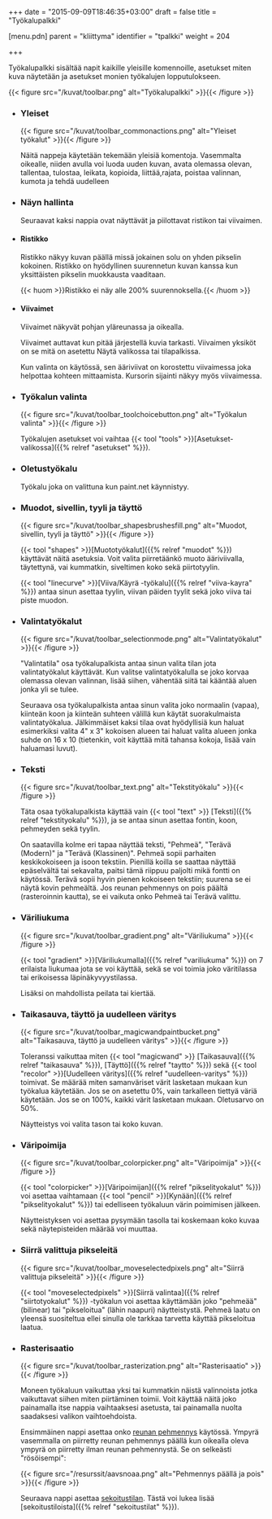 +++
date = "2015-09-09T18:46:35+03:00"
draft = false
title = "Työkalupalkki"

[menu.pdn]
    parent = "kliittyma"
    identifier = "tpalkki"
    weight = 204

+++

Työkalupalkki sisältää napit kaikille yleisille komennoille, asetukset miten kuva näytetään ja asetukset monien työkalujen lopputulokseen.

{{< figure src="/kuvat/toolbar.png" alt="Työkalupalkki" >}}{{< /figure >}}

* ### Yleiset

    {{< figure src="/kuvat/toolbar_commonactions.png" alt="Yleiset työkalut" >}}{{< /figure >}}

    Näitä nappeja käytetään tekemään yleisiä komentoja. Vasemmalta oikealle, niiden avulla voi luoda uuden kuvan, avata olemassa olevan,
    tallentaa, tulostaa, leikata, kopioida, liittää,rajata, poistaa valinnan, kumota ja tehdä uudelleen

* ### Näyn hallinta

    Seuraavat kaksi nappia ovat näyttävät ja piilottavat ristikon tai viivaimen.

* #### Ristikko

    Ristikko näkyy kuvan päällä missä jokainen solu on yhden pikselin kokoinen. Ristikko on hyödyllinen suurennetun kuvan kanssa kun yksittäisten
    pikselin muokkausta vaaditaan.

    {{< huom >}}Ristikko ei näy alle 200% suurennoksella.{{< /huom >}}

* #### Viivaimet

    Viivaimet näkyvät pohjan yläreunassa ja oikealla.

    Viivaimet auttavat kun pitää järjestellä kuvia tarkasti. Viivaimen yksiköt on se mitä on asetettu Näytä valikossa tai tilapalkissa.

    Kun valinta on käytössä, sen ääriviivat on korostettu viivaimessa joka helpottaa kohteen mittaamista. Kursorin sijainti näkyy myös viivaimessa.

* ### Työkalun valinta

    {{< figure src="/kuvat/toolbar_toolchoicebutton.png" alt="Työkalun valinta" >}}{{< /figure >}}

    Työkalujen asetukset voi vaihtaa {{< tool "tools" >}}[Asetukset-valikossa]({{% relref "asetukset" %}}).

* ### Oletustyökalu

    Työkalu joka on valittuna kun paint.net käynnistyy.

* ### Muodot, sivellin, tyyli ja täyttö

    {{< figure src="/kuvat/toolbar_shapesbrushesfill.png" alt="Muodot, sivellin, tyyli ja täyttö" >}}{{< /figure >}}

    {{< tool "shapes" >}}[Muototyökalut]({{% relref "muodot" %}}) käyttävät
    näitä asetuksia. Voit valita piirretäänkö muoto ääriviivalla, täytettynä, vai kummatkin, siveltimen koko sekä piirtotyylin.

    {{< tool "linecurve" >}}[Viiva/Käyrä -työkalu]({{% relref "viiva-kayra" %}}) antaa sinun asettaa tyylin, viivan päiden tyylit
    sekä joko viiva tai piste muodon.

* ### Valintatyökalut

    {{< figure src="/kuvat/toolbar_selectionmode.png" alt="Valintatyökalut" >}}{{< /figure >}}

    "Valintatila" osa työkalupalkista antaa sinun valita tilan jota valintatyökalut käyttävät. Kun valitse valintatyökalulla se joko korvaa
    olemassa olevan valinnan, lisää siihen, vähentää siitä tai kääntää aluen jonka yli se tulee.

    Seuraava osa työkalupalkista antaa sinun valita joko normaalin (vapaa), kiinteän koon ja kiinteän suhteen välillä kun käytät suorakulmaista
    valintatyökalua. Jälkimmäiset kaksi tilaa ovat hyödyllisiä kun haluat esimerkiksi valita 4" x 3" kokoisen alueen tai haluat valita alueen
    jonka suhde on 16 x 10 (tietenkin, voit käyttää mitä tahansa kokoja, lisää vain haluamasi luvut).

* ### Teksti

    {{< figure src="/kuvat/toolbar_text.png" alt="Tekstityökalu" >}}{{< /figure >}}

    Täta osaa työkalupalkista käyttää vain {{< tool "text" >}}
    [Teksti]({{% relref "tekstityokalu" %}}), ja se antaa sinun asettaa fontin, koon, pehmeyden sekä tyylin.

    On saatavilla kolme eri tapaa näyttää teksti, "Pehmeä", "Terävä (Modern)" ja "Terävä (Klassinen)". Pehmeä sopii parhaiten keskikokoiseen ja
    isoon tekstiin. Pienillä koilla se saattaa näyttää epäselvältä tai sekavalta, paitsi tämä riippuu paljolti mikä fontti on käytössä. Terävä
    sopii hyvin pienen kokoiseen tekstiin; suurena se ei näytä kovin pehmeältä. Jos reunan pehmennys on pois päältä (rasteroinnin kautta), se
    ei vaikuta onko Pehmeä tai Terävä valittu.

* ### Väriliukuma

    {{< figure src="/kuvat/toolbar_gradient.png" alt="Väriliukuma" >}}{{< /figure >}}

    {{< tool "gradient" >}}[Väriliukumalla]({{% relref "variliukuma" %}})
    on 7 erilaista liukumaa jota se voi käyttää, sekä se voi toimia joko väritilassa tai erikoisessa läpinäkyvyystilassa.

    Lisäksi on mahdollista peilata tai kiertää.

* ### Taikasauva, täyttö ja uudelleen väritys

    {{< figure src="/kuvat/toolbar_magicwandpaintbucket.png" alt="Taikasauva, täyttö ja uudelleen väritys" >}}{{< /figure >}}

    Toleranssi vaikuttaa miten {{< tool "magicwand" >}}
    [Taikasauva]({{% relref "taikasauva" %}}), [Täyttö]({{% relref "taytto" %}}) sekä {{< tool "recolor" >}}[Uudelleen väritys]({{% relref "uudelleen-varitys" %}}) toimivat. Se määrää miten samanväriset värit lasketaan mukaan
    kun työkalua käytetään. Jos se on asetettu 0%, vain tarkalleen tiettyä väriä käytetään. Jos se on 100%, kaikki värit lasketaan mukaan. Oletusarvo on 50%.

    Näytteistys voi valita tason tai koko kuvan.

* ### Väripoimija

    {{< figure src="/kuvat/toolbar_colorpicker.png" alt="Väripoimija" >}}{{< /figure >}}

    {{< tool "colorpicker" >}}[Väripoimijan]({{% relref "pikselityokalut" %}})
    voi asettaa vaihtamaan {{< tool "pencil" >}}[Kynään]({{% relref "pikselityokalut" %}})
    tai edelliseen työkaluun värin poimimisen jälkeen.

    Näytteistyksen voi asettaa pysymään tasolla tai koskemaan koko kuvaa sekä näytepisteiden määrää voi muuttaa.

* ### Siirrä valittuja pikseleitä

    {{< figure src="/kuvat/toolbar_moveselectedpixels.png" alt="Siirrä valittuja pikseleitä" >}}{{< /figure >}}

    {{< tool "moveselectedpixels" >}}[Siirrä valintaa]({{% relref "siirtotyokalut" %}})
    -työkalun voi asettaa käyttämään joko "pehmeää" (bilinear) tai "pikseloitua" (lähin naapuri) näytteistystä. Pehmeä laatu on yleensä suositeltua ellei
    sinulla ole tarkkaa tarvetta käyttää pikseloitua laatua.

* ### Rasterisaatio

    {{< figure src="/kuvat/toolbar_rasterization.png" alt="Rasterisaatio" >}}{{< /figure >}}

    Moneen työkaluun vaikuttaa yksi tai kummatkin näistä valinnoista jotka vaikuttavat siihen miten piirtäminen toimii. Voit käyttää näitä joko painamalla
    itse nappia vaihtaaksesi asetusta, tai painamalla nuolta saadaksesi valikon vaihtoehdoista.

    Ensimmäinen nappi asettaa onko [reunan pehmennys](https://en.wikipedia.org/wiki/Antialiasing) käytössä. Ympyrä vasemmalla on piirretty reunan pehmennys
    päällä kun oikealla oleva ympyrä on piirretty ilman reunan pehmennystä. Se on selkeästi "rösöisempi":

    {{< figure src="/resurssit/aavsnoaa.png" alt="Pehmennys päällä ja pois" >}}{{< /figure >}}

    Seuraava nappi asettaa [sekoitustilan](https://en.wikipedia.org/wiki/Alpha_compositing). Tästä voi lukea lisää [sekoitustiloista]({{% relref "sekoitustilat" %}}).

